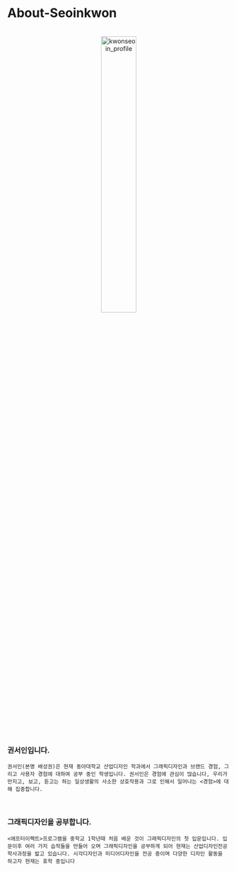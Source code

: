 # About-Seoinkwon

<br>

<center><img src="https://user-images.githubusercontent.com/59531320/71925402-4fcec480-31d4-11ea-9668-45674c39b1a6.jpg" width="40%" height="40%" title="권서인의 초상  (2020, 캔버스에 유채)" alt="kwonseoin_profile"></img></center>

<br>



### 권서인입니다.
```권서인(본명 배성권)은 현재 동아대학교 산업디자인 학과에서 그래픽디자인과 브랜드 경험, 그리고 사용자 경험에 대하여 공부 중인 학생입니다. 권서인은 경험에 관심이 많습니다, 우리가 만지고, 보고, 듣고는 하는 일상생활의 사소한 상호작용과 그로 인해서 일어나는 <경험>에 대해 집중합니다.```



 <br>



### 그래픽디자인을 공부합니다.
```<애프터이펙트>프로그램을 중학교 1학년때 처음 배운 것이 그래픽디자인의 첫 입문입니다. 입문이후 여러 가지 습작들을 만들어 오며 그래픽디자인을 공부하게 되어 현재는 산업디자인전공 학사과정을 밟고 있습니다. 시각디자인과 미디어디자인을 전공 중이며 다양한 디자인 활동을 하고자 현재는 휴학 중입니다```


